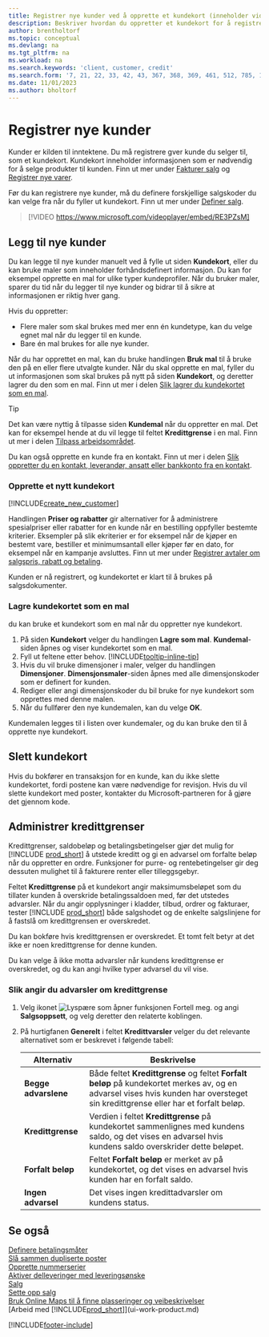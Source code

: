 ```yaml
---
title: Registrer nye kunder ved å opprette et kundekort (inneholder video)
description: Beskriver hvordan du oppretter et kundekort for å registrere informasjon om hver nye kunde eller klient du selger til.
author: brentholtorf
ms.topic: conceptual
ms.devlang: na
ms.tgt_pltfrm: na
ms.workload: na
ms.search.keywords: 'client, customer, credit'
ms.search.form: '7, 21, 22, 33, 42, 43, 367, 368, 369, 461, 512, 785, 1330, 1380, 1381, 1382, 1627, 2107, 7177, 9080, 9081, 9084, 9301, 9305'
ms.date: 11/01/2023
ms.author: bholtorf
---
```

# Registrer nye kunder

Kunder er kilden til inntektene. Du må registrere gver kunde du selger til, som et kundekort. Kundekort inneholder informasjonen som er nødvendig for å selge produkter til kunden. Finn ut mer under [Fakturer salg](sales-how-invoice-sales.md) og [Registrer nye varer](inventory-how-register-new-items.md).  

Før du kan registrere nye kunder, må du definere forskjellige salgskoder du kan velge fra når du fyller ut kundekort. Finn ut mer under [Definer salg](sales-setup-sales.md).


> [!VIDEO https://www.microsoft.com/videoplayer/embed/RE3PZsM]

## Legg til nye kunder

Du kan legge til nye kunder manuelt ved å fylle ut siden **Kundekort**, eller du kan bruke maler som inneholder forhåndsdefinert informasjon. Du kan for eksempel opprette en mal for ulike typer kundeprofiler. Når du bruker maler, sparer du tid når du legger til nye kunder og bidrar til å sikre at informasjonen er riktig hver gang. 

Hvis du oppretter:
* Flere maler som skal brukes med mer enn én kundetype, kan du velge egnet mal når du legger til en kunde.
* Bare én mal brukes for alle nye kunder. 

Når du har opprettet en mal, kan du bruke handlingen **Bruk mal** til å bruke den på en eller flere utvalgte kunder. Når du skal opprette en mal, fyller du ut informasjonen som skal brukes på nytt på siden **Kundekort**, og deretter lagrer du den som en mal. Finn ut mer i delen [Slik lagrer du kundekortet som en mal](sales-how-register-new-customers.md#to-save-the-customer-card-as-a-template).

> [!TIP]
> Det kan være nyttig å tilpasse siden **Kundemal** når du oppretter en mal. Det kan for eksempel hende at du vil legge til feltet **Kredittgrense** i en mal. Finn ut mer i delen [Tilpass arbeidsområdet](/dynamics365/business-central/ui-personalization-user#start-personalizing-by-using-the-personalization-mode).

Du kan også opprette en kunde fra en kontakt. Finn ut mer i delen [Slik oppretter du en kontakt, leverandør, ansatt eller bankkonto fra en kontakt](marketing-create-contact-companies.md#to-create-a-customer-vendor-employee-or-bank-account-from-a-contact).  

### Opprette et nytt kundekort

[!INCLUDE[create_new_customer](includes/create_new_customer.md)]

Handlingen **Priser og rabatter** gir alternativer for å administrere spesialpriser eller rabatter for en kunde når en bestilling oppfyller bestemte kriterier. Eksempler på slik ekriterier er for eksempel når de kjøper en bestemt vare, bestiller et minimumsantall eller kjøper før en dato, for eksempel når en kampanje avsluttes. Finn ut mer under [Registrer avtaler om salgspris, rabatt og betaling](sales-how-record-sales-price-discount-payment-agreements.md).

Kunden er nå registrert, og kundekortet er klart til å brukes på salgsdokumenter.  

### Lagre kundekortet som en mal

du kan bruke et kundekort som en mal når du oppretter nye kundekort.

1. På siden **Kundekort** velger du handlingen **Lagre som mal**. **Kundemal**-siden åpnes og viser kundekortet som en mal.
2. Fyll ut feltene etter behov. [!INCLUDE[tooltip-inline-tip](includes/tooltip-inline-tip_md.md)]
3. Hvis du vil bruke dimensjoner i maler, velger du handlingen **Dimensjoner**. **Dimensjonsmaler**-siden åpnes med alle dimensjonskoder som er definert for kunden.
4. Rediger eller angi dimensjonskoder du bil bruke for nye kundekort som opprettes med denne malen.  
5. Når du fullfører den nye kundemalen, kan du velge **OK**.

Kundemalen legges til i listen over kundemaler, og du kan bruke den til å opprette nye kundekort.

## Slett kundekort

Hvis du bokfører en transaksjon for en kunde, kan du ikke slette kundekortet, fordi postene kan være nødvendige for revisjon. Hvis du vil slette kundekort med poster, kontakter du Microsoft-partneren for å gjøre det gjennom kode.  

## Administrer kredittgrenser

Kredittgrenser, saldobeløp og betalingsbetingelser gjør det mulig for [!INCLUDE [prod_short](includes/prod_short.md)] å utstede kreditt og gi en advarsel om forfalte beløp når du oppretter en ordre. Funksjoner for purre- og rentebetingelser gir deg dessuten mulighet til å fakturere renter eller tilleggsgebyr.  

Feltet **Kredittgrense** på et kundekort angir maksimumsbeløpet som du tillater kunden å overskride betalingssaldoen med, før det utstedes advarsler. Når du angir opplysninger i kladder, tilbud, ordrer og fakturaer, tester [!INCLUDE [prod_short](includes/prod_short.md)] både salgshodet og de enkelte salgslinjene for å fastslå om kredittgrensen er overskredet.

Du kan bokføre hvis kredittgrensen er overskredet. Et tomt felt betyr at det ikke er noen kredittgrense for denne kunden.  

Du kan velge å ikke motta advarsler når kundens kredittgrense er overskredet, og du kan angi hvilke typer advarsel du vil vise.

### Slik angir du advarsler om kredittgrense

1. Velg ikonet ![Lyspære som åpner funksjonen Fortell meg.](media/ui-search/search_small.png "Fortell hva du vil gjøre") og angi **Salgsoppsett**, og velg deretter den relaterte koblingen.

2. På hurtigfanen **Generelt** i feltet **Kredittvarsler** velger du det relevante alternativet som er beskrevet i følgende tabell:

    |Alternativ| Beskrivelse|
    |------|------------|
    |**Begge advarslene**| Både feltet **Kredittgrense** og feltet **Forfalt beløp** på kundekortet merkes av, og en advarsel vises hvis kunden har oversteget sin kredittgrense eller har et forfalt beløp.|
    |**Kredittgrense**|Verdien i feltet **Kredittgrense** på kundekortet sammenlignes med kundens saldo, og det vises en advarsel hvis kundens saldo overskrider dette beløpet.|
    |**Forfalt beløp**|Feltet **Forfalt beløp** er merket av på kundekortet, og det vises en advarsel hvis kunden har en forfalt saldo.|
    |**Ingen advarsel**|Det vises ingen kredittadvarsler om kundens status.|

## Se også

[Definere betalingsmåter](finance-payment-methods.md)  
[Slå sammen dupliserte poster](sales-how-merge-duplicate-records.md)  
[Opprette nummerserier](ui-create-number-series.md)  
[Aktiver delleveringer med leveringsønske](sales-how-send-partial-shipments.md)  
[Salg](sales-manage-sales.md)  
[Sette opp salg](sales-setup-sales.md)  
[Bruk Online Maps til å finne plasseringer og veibeskrivelser](across-online-maps.md)  
[Arbeid med [!INCLUDE[prod_short](includes/prod_short.md)]](ui-work-product.md)  

[!INCLUDE[footer-include](includes/footer-banner.md)]
